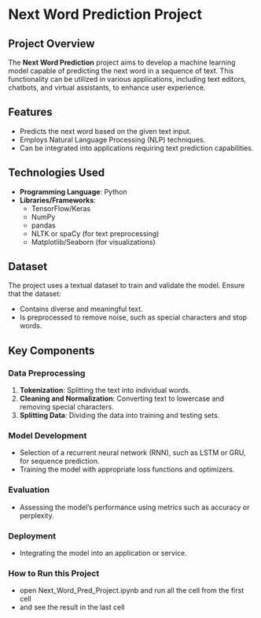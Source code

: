 # Next Word Prediction Project

## Project Overview

The **Next Word Prediction** project aims to develop a machine learning model capable of predicting the next word in a sequence of text. This functionality can be utilized in various applications, including text editors, chatbots, and virtual assistants, to enhance user experience.

## Features

- Predicts the next word based on the given text input.
- Employs Natural Language Processing (NLP) techniques.
- Can be integrated into applications requiring text prediction capabilities.

## Technologies Used

- **Programming Language**: Python
- **Libraries/Frameworks**:
  - TensorFlow/Keras
  - NumPy
  - pandas
  - NLTK or spaCy (for text preprocessing)
  - Matplotlib/Seaborn (for visualizations)

## Dataset

The project uses a textual dataset to train and validate the model. Ensure that the dataset:

- Contains diverse and meaningful text.
- Is preprocessed to remove noise, such as special characters and stop words.

## Key Components

### Data Preprocessing

1. **Tokenization**: Splitting the text into individual words.
2. **Cleaning and Normalization**: Converting text to lowercase and removing special characters.
3. **Splitting Data**: Dividing the data into training and testing sets.

### Model Development

- Selection of a recurrent neural network (RNN), such as LSTM or GRU, for sequence prediction.
- Training the model with appropriate loss functions and optimizers.

### Evaluation

- Assessing the model’s performance using metrics such as accuracy or perplexity.

### Deployment

- Integrating the model into an application or service.

### How to Run this Project
- open Next_Word_Pred_Project.ipynb and run all the cell from the first cell
- and see the result in the last cell
